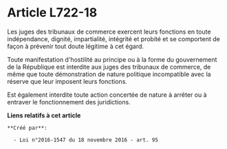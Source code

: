 # Article L722-18

Les juges des tribunaux de commerce exercent leurs fonctions en toute indépendance, dignité, impartialité, intégrité et
probité et se comportent de façon à prévenir tout doute légitime à cet égard.

Toute manifestation d'hostilité au principe ou à la forme du gouvernement de la République est interdite aux juges des
tribunaux de commerce, de même que toute démonstration de nature politique incompatible avec la réserve que leur imposent
leurs fonctions.

Est également interdite toute action concertée de nature à arrêter ou à entraver le fonctionnement des juridictions.

**Liens relatifs à cet article**

	**Créé par**:

	  - Loi n°2016-1547 du 18 novembre 2016 - art. 95
